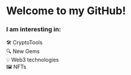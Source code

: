 # Welcome to my GitHub!

### I am interesting in:
🛠️ CryptoTools   
🔍 New Gems  
💡 Web3 technologies  
🖼 NFTs

